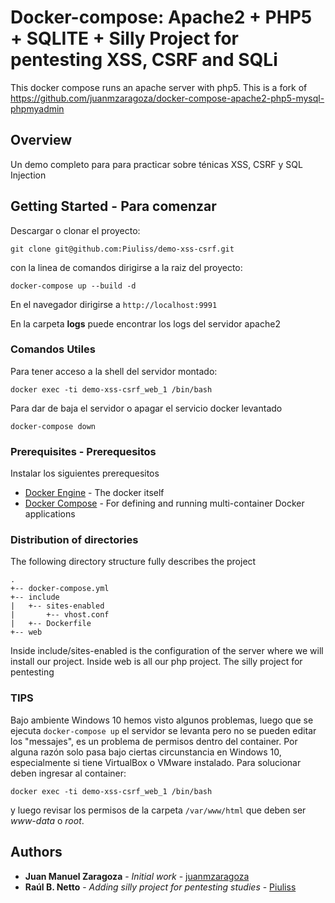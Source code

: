 # Docker-compose: Apache2 + PHP5 + SQLITE + Silly Project for pentesting XSS, CSRF and SQLi

This docker compose runs an apache server with php5.
This is a fork of https://github.com/juanmzaragoza/docker-compose-apache2-php5-mysql-phpmyadmin

## Overview

Un demo completo para para practicar sobre ténicas XSS, CSRF y SQL Injection

## Getting Started - Para comenzar

Descargar o clonar el proyecto: 

```
git clone git@github.com:Piuliss/demo-xss-csrf.git
```

con la linea de comandos dirigirse a la raiz del proyecto:

```
docker-compose up --build -d
```

En el navegador dirigirse a ```http://localhost:9991```

En la carpeta **logs**  puede encontrar los logs del servidor apache2

### Comandos Utiles

Para tener acceso a la shell del servidor montado:
```
docker exec -ti demo-xss-csrf_web_1 /bin/bash
```

Para dar de baja el servidor o apagar el servicio docker levantado

```
docker-compose down
```

### Prerequisites - Prerequesitos

Instalar los siguientes prerequesitos

* [Docker Engine](https://docs.docker.com/engine/installation/) - The docker itself
* [Docker Compose](https://docs.docker.com/compose/install/) - For defining and running multi-container Docker applications

### Distribution of directories

The following directory structure fully describes the project
```
.
+-- docker-compose.yml
+-- include
|   +-- sites-enabled
|   	+-- vhost.conf
|   +-- Dockerfile
+-- web
```

Inside include/sites-enabled is the configuration of the server where we will install our project.
Inside web is all our php project. The silly project for pentesting

### TIPS

Bajo ambiente Windows 10 hemos visto algunos problemas, luego que se ejecuta ```docker-compose up``` el servidor se levanta pero no se pueden editar los "messajes", es un problema de permisos dentro del container.  Por alguna razón solo pasa bajo ciertas circunstancia en Windows 10, especialmente si tiene VirtualBox o VMware instalado. 
Para solucionar deben ingresar al container:

```
docker exec -ti demo-xss-csrf_web_1 /bin/bash
```
y luego revisar los permisos de la carpeta ```/var/www/html```  que deben ser *www-data* o *root*.


## Authors

* **Juan Manuel Zaragoza** - *Initial work* - [juanmzaragoza](https://github.com/juanmzaragoza)
* **Raúl B. Netto** - *Adding silly project for pentesting studies* - [Piuliss](https://github.com/Piuliss)
